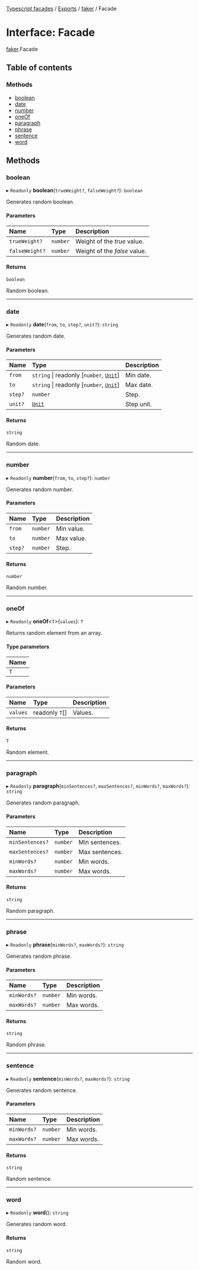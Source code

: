 [Typescript facades](../index.md) / [Exports](../modules.md) / [faker](../modules/faker.md) / Facade

# Interface: Facade

[faker](../modules/faker.md).Facade

## Table of contents

### Methods

- [boolean](faker.Facade.md#boolean)
- [date](faker.Facade.md#date)
- [number](faker.Facade.md#number)
- [oneOf](faker.Facade.md#oneof)
- [paragraph](faker.Facade.md#paragraph)
- [phrase](faker.Facade.md#phrase)
- [sentence](faker.Facade.md#sentence)
- [word](faker.Facade.md#word)

## Methods

### boolean

▸ `Readonly` **boolean**(`trueWeight?`, `falseWeight?`): `boolean`

Generates random boolean.

#### Parameters

| Name | Type | Description |
| :------ | :------ | :------ |
| `trueWeight?` | `number` | Weight of the _true_ value. |
| `falseWeight?` | `number` | Weight of the _false_ value. |

#### Returns

`boolean`

Random boolean.

___

### date

▸ `Readonly` **date**(`from`, `to`, `step?`, `unit?`): `string`

Generates random date.

#### Parameters

| Name | Type | Description |
| :------ | :------ | :------ |
| `from` | `string` \| readonly [`number`, [`Unit`](../modules/faker.md#unit)] | Min date. |
| `to` | `string` \| readonly [`number`, [`Unit`](../modules/faker.md#unit)] | Max date. |
| `step?` | `number` | Step. |
| `unit?` | [`Unit`](../modules/faker.md#unit) | Step unit. |

#### Returns

`string`

Random date.

___

### number

▸ `Readonly` **number**(`from`, `to`, `step?`): `number`

Generates random number.

#### Parameters

| Name | Type | Description |
| :------ | :------ | :------ |
| `from` | `number` | Min value. |
| `to` | `number` | Max value. |
| `step?` | `number` | Step. |

#### Returns

`number`

Random number.

___

### oneOf

▸ `Readonly` **oneOf**<`T`\>(`values`): `T`

Returns random element from an array.

#### Type parameters

| Name |
| :------ |
| `T` |

#### Parameters

| Name | Type | Description |
| :------ | :------ | :------ |
| `values` | readonly `T`[] | Values. |

#### Returns

`T`

Random element.

___

### paragraph

▸ `Readonly` **paragraph**(`minSentences?`, `maxSentences?`, `minWords?`, `maxWords?`): `string`

Generates random paragraph.

#### Parameters

| Name | Type | Description |
| :------ | :------ | :------ |
| `minSentences?` | `number` | Min sentences. |
| `maxSentences?` | `number` | Max sentences. |
| `minWords?` | `number` | Min words. |
| `maxWords?` | `number` | Max words. |

#### Returns

`string`

Random paragraph.

___

### phrase

▸ `Readonly` **phrase**(`minWords?`, `maxWords?`): `string`

Generates random phrase.

#### Parameters

| Name | Type | Description |
| :------ | :------ | :------ |
| `minWords?` | `number` | Min words. |
| `maxWords?` | `number` | Max words. |

#### Returns

`string`

Random phrase.

___

### sentence

▸ `Readonly` **sentence**(`minWords?`, `maxWords?`): `string`

Generates random sentence.

#### Parameters

| Name | Type | Description |
| :------ | :------ | :------ |
| `minWords?` | `number` | Min words. |
| `maxWords?` | `number` | Max words. |

#### Returns

`string`

Random sentence.

___

### word

▸ `Readonly` **word**(): `string`

Generates random word.

#### Returns

`string`

Random word.
